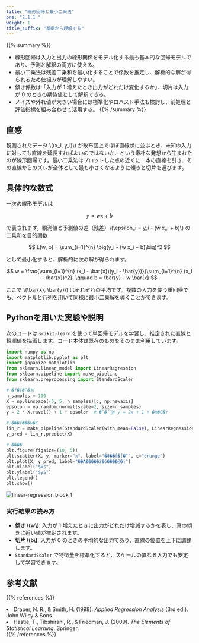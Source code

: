 ```yaml
---
title: "線形回帰と最小二乗法"
pre: "2.1.1 "
weight: 1
title_suffix: "基礎から理解する"
---
```


{{% summary %}}
- 線形回帰は入力と出力の線形関係をモデル化する最も基本的な回帰モデルであり、予測と解釈の両方に使える。
- 最小二乗法は残差二乗和を最小化することで係数を推定し、解析的な解が得られるため仕組みが理解しやすい。
- 傾き係数は「入力が 1 増えたとき出力がどれだけ変化するか」、切片は入力が 0 のときの期待値として解釈できる。
- ノイズや外れ値が大きい場合には標準化やロバスト手法も検討し、前処理と評価指標を組み合わせて活用する。
{{% /summary %}}

## 直感
観測されたデータ \\((x_i, y_i)\\) が散布図上でほぼ直線状に並ぶとき、未知の入力に対しても直線を延長すればよいのではないか、という素朴な発想から生まれたのが線形回帰です。最小二乗法はプロットした点の近くに一本の直線を引き、その直線からのズレが全体として最も小さくなるように傾きと切片を選びます。

## 具体的な数式
一次の線形モデルは

$$
y = w x + b
$$

で表されます。観測値と予測値の差（残差）\\(\epsilon_i = y_i - (w x_i + b)\\) の二乗和を目的関数

$$
L(w, b) = \sum_{i=1}^{n} \big(y_i - (w x_i + b)\big)^2
$$

として最小化すると、解析的に次の解が得られます。

$$
w = \frac{\sum_{i=1}^{n} (x_i - \bar{x})(y_i - \bar{y})}{\sum_{i=1}^{n} (x_i - \bar{x})^2}, \qquad b = \bar{y} - w \bar{x}
$$

ここで \\(\bar{x}, \bar{y}\\) はそれぞれの平均です。複数の入力を使う重回帰でも、ベクトルと行列を用いて同様に最小二乗解を導くことができます。

## Pythonを用いた実験や説明
次のコードは `scikit-learn` を使って単回帰モデルを学習し、推定された直線と観測値を描画します。コード本体は既存のものをそのまま利用しています。

```python
import numpy as np
import matplotlib.pyplot as plt
import japanize_matplotlib
from sklearn.linear_model import LinearRegression
from sklearn.pipeline import make_pipeline
from sklearn.preprocessing import StandardScaler

# �f�[�^�쐬
n_samples = 100
X = np.linspace(-5, 5, n_samples)[:, np.newaxis]
epsolon = np.random.normal(scale=2, size=n_samples)
y = 2 * X.ravel() + 1 + epsolon  # �^�̊֌W y = 2x + 1 + �m�C�Y

# ���f���w�K
lin_r = make_pipeline(StandardScaler(with_mean=False), LinearRegression()).fit(X, y)
y_pred = lin_r.predict(X)

# ����
plt.figure(figsize=(10, 5))
plt.scatter(X, y, marker="x", label="�ϑ��f�[�^", c="orange")
plt.plot(X, y_pred, label="��A�����i�ŏ����@�j")
plt.xlabel("$x$")
plt.ylabel("$y$")
plt.legend()
plt.show()
```

![linear-regression block 1](/images/basic/regression/linear-regression_block01.svg)

### 実行結果の読み方
- **傾き \\(w\\)**: 入力が 1 増えたときに出力がどれだけ増減するかを表し、真の傾きに近い値が推定されます。
- **切片 \\(b\\)**: 入力が 0 のときの平均的な出力であり、直線の位置を上下に調整します。
- `StandardScaler` で特徴量を標準化すると、スケールの異なる入力でも安定して学習できます。

## 参考文献
{{% references %}}
<li>Draper, N. R., &amp; Smith, H. (1998). <i>Applied Regression Analysis</i> (3rd ed.). John Wiley &amp; Sons.</li>
<li>Hastie, T., Tibshirani, R., &amp; Friedman, J. (2009). <i>The Elements of Statistical Learning</i>. Springer.</li>
{{% /references %}}

